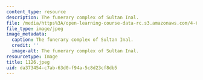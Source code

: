 ```yaml
---
content_type: resource
description: The funerary complex of Sultan Inal.
file: /media/https%3A/open-learning-course-data-rc.s3.amazonaws.com/4-615-the-architecture-of-cairo-spring-2002/da373454c7ab63d0f94a5c8d23cf8db5_1126.jpg
file_type: image/jpeg
image_metadata:
  caption: The funerary complex of Sultan Inal.
  credit: ''
  image-alt: The funerary complex of Sultan Inal.
resourcetype: Image
title: 1126.jpeg
uid: da373454-c7ab-63d0-f94a-5c8d23cf8db5
---
```

